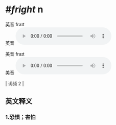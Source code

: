 # ***\#fright*** n
英音 fraɪt  
英音
<audio src="./media/fright1.aac" controls="controls"></audio>

美音 fraɪt  
美音
<audio src="./media/fright2.aac" controls="controls"></audio>



| 词频 2 |  

英文释义
---
### 1.**恐惧；害怕**  


